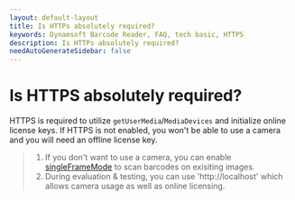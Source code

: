 ```yaml
---
layout: default-layout
title: Is HTTPs absolutely required?
keywords: Dynamsoft Barcode Reader, FAQ, tech basic, HTTPS
description: Is HTTPs absolutely required?
needAutoGenerateSidebar: false
---
```


# Is HTTPS absolutely required?

HTTPS is required to utilize `getUserMedia`/`MediaDevices` and initialize online license keys. If HTTPS is not enabled, you won't be able to use a camera and you will need an offline license key.

> 1. If you don't want to use a camera, you can enable [singleFrameMode](https://www.dynamsoft.com/barcode-reader/programming/javascript/api-reference/BarcodeScanner/properties.html?ver=latest#singleframemode) to scan barcodes on exisiting images.
> 2. During evaluation & testing, you can use 'http://localhost' which allows camera usage as well as online licensing.

